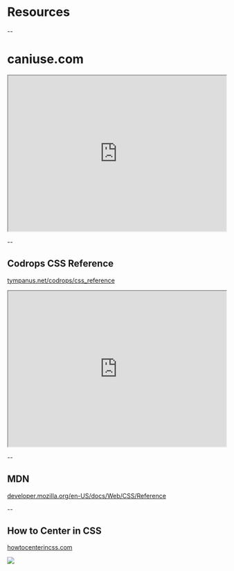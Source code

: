 # Resources

--

# caniuse.com

<iframe src="http://caniuse.com/flexbox/embed/"
  width="100%"
  height="360"></iframe>

--

## Codrops CSS Reference
[tympanus.net/codrops/css_reference](http://tympanus.net/codrops/css_reference)

<iframe src="http://tympanus.net/codrops/css_reference"
  width="100%"
  height="360"></iframe>

--

## MDN

[developer.mozilla.org/en-US/docs/Web/CSS/Reference](https://developer.mozilla.org/en-US/docs/Web/CSS/Reference)

--

## How to Center in CSS

[howtocenterincss.com](http://howtocenterincss.com)

![](https://i.imgur.com/Q3cUg29.gif)
